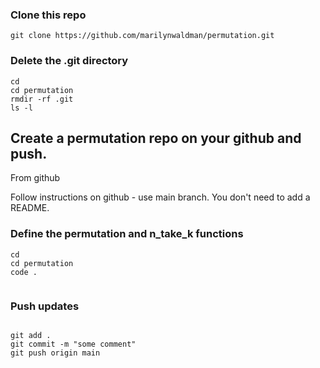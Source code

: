 ### Clone this repo

```
git clone https://github.com/marilynwaldman/permutation.git

```

###  Delete the .git directory 

```
cd 
cd permutation
rmdir -rf .git
ls -l

```

##  Create a permutation repo on your github and push.

From github

Follow instructions on github - use main branch.  You don't need to add a README.



###  Define the permutation and n_take_k functions

```
cd
cd permutation
code .


```


### Push updates

```

git add .
git commit -m "some comment"
git push origin main


```

